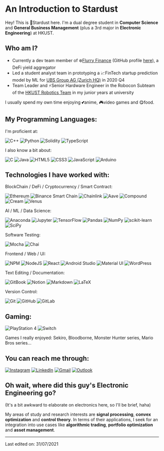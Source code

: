 # An Introduction to Stardust

Hey! This is :stars:Stardust here. I'm a dual degree student in **Computer Science** and **General Business Management** (plus a 3rd major in **Electronic Engineering**) at HKUST.

## Who am I?

- Currently a dev team member of :snowflake:[Flurry Finance](https://www.flurry.finance/) (GitHub profile [here](https://github.com/FlurryFinance)), a DeFi yield aggregator
- Led a student analyst team in prototyping a :chart_with_upwards_trend:FinTech startup prediction model by ML for [UBS Group AG (Zurich HQ)](https://www.ubs.com) in 2020 Q4
- Team Leader and :zap:Senior Hardware Engineer in the Robocon Subteam of the [HKUST Robotics Team](https://robotics.ust.hk/) in my junior years at university

I usually spend my own time enjoying :two_hearts:anime, :video_game:video games and :yum:food.

## My Programming Languages:

I'm proficient at:

![C++](https://img.shields.io/badge/C++-%2300599C.svg?style=flat&logo=c%2B%2B&logoColor=white)
![Python](https://img.shields.io/badge/Python-%2314354C.svg?style=flat&logo=python&logoColor=white)
![Solidity](https://img.shields.io/badge/Solidity-2980b9.svg?style=flat&logo=Solidity&logoColor=1c1c1c)
![TypeScript](https://img.shields.io/badge/TypeScript-%23007ACC.svg?style=flat&logo=typescript&logoColor=white)

I also know a bit about:

![C](https://img.shields.io/badge/C-%2300599C.svg?style=flat&logo=c&logoColor=white)
![Java](https://img.shields.io/badge/Java-%23ED8B00.svg?style=flat&logo=java&logoColor=white)
![HTML5](https://img.shields.io/badge/HTML5-000000?style=flat&logo=HTML5)
![CSS3](https://img.shields.io/badge/CSS3-%231572B6.svg?style=flat&logo=css3&logoColor=white)
![JavaScript](https://img.shields.io/badge/JavaScript-%23323330.svg?style=flat&logo=javascript&logoColor=%23F7DF1E)
![Arduino](https://img.shields.io/badge/-Arduino-00979D?style=flat&logo=Arduino&logoColor=white)

## Technologies I have worked with:

BlockChain / DeFi / Cryptocurrency / Smart Contract:

![Ethereum](https://img.shields.io/badge/Ethereum-151c2f.svg?style=flat&logo=ethereum&logoColor=8a92b2)
![Binance Smart Chain](https://img.shields.io/badge/Binance_Smart_Chain-202733.svg?style=flat&logo=binance&logoColor=f0b809)
![Chainlink](https://img.shields.io/badge/Chainlink-white.svg?style=flat&logo=chainlink&logoColor=375bd2)
![Aave](https://img.shields.io/badge/Aave-ba58a3.svg?style=flat&logo=aave&logoColor=white)
![Compound](https://img.shields.io/badge/Compound-00d395.svg?style=flat&logo=compound&logoColor=white)
![Cream](https://img.shields.io/badge/Cream-69e2dc.svg?style=flat&logo=cream&logoColor=white)
![Venus](https://img.shields.io/badge/Venus-f9be56.svg?style=flat&logo=venus&logoColor=white)

AI / ML / Data Science:

![Anaconda](https://img.shields.io/badge/Anaconda-3eb049.svg?style=flat&logo=anaconda&logoColor=white)
![Jupyter](https://img.shields.io/badge/Jupyter-%23F37626.svg?style=flat&logo=Jupyter&logoColor=white)
![TensorFlow](https://img.shields.io/badge/TensorFlow-%23FF6F00.svg?style=flat&logo=TensorFlow&logoColor=white)
![Pandas](https://img.shields.io/badge/Pandas-%23150458.svg?style=flat&logo=pandas&logoColor=white)
![NumPy](https://img.shields.io/badge/Numpy-%23013243.svg?style=flat&logo=numpy&logoColor=white)
![scikit-learn](https://img.shields.io/badge/scikit--learn-%23F7931E.svg?style=flat&logo=scikit-learn&logoColor=white)
![SciPy](https://img.shields.io/badge/SciPy-%230C55A5.svg?style=flat&logo=scipy&logoColor=%white)

Software Testing:

![Mocha](https://img.shields.io/badge/Mocha-%238D6748?style=flat&logo=Mocha&logoColor=white)
![Chai](https://img.shields.io/badge/Chai-e9ce99?style=flat&logo=chai&logoColor=9b1b14)

Frontend / Web / UI:

![NPM](https://img.shields.io/badge/NPM-%23000000.svg?style=flat&logo=npm&logoColor=white)
![NodeJS](https://img.shields.io/badge/Node.js-%2343853D.svg?style=flat&logo=node.js&logoColor=white)
![React](https://img.shields.io/badge/React-%2320232a.svg?style=flat&logo=react&logoColor=%2361DAFB)
![Android Studio](https://img.shields.io/badge/Android_Studio-6e6e6e.svg?style=flat&logo=androidstudio&logoColor=94c855)
![Material UI](https://img.shields.io/badge/Material--UI-%230081CB.svg?style=flat&logo=material-ui&logoColor=white)
![WordPress](https://img.shields.io/badge/WordPress-%23117AC9.svg?style=flat&logo=WordPress&logoColor=white)

Text Editing / Documentation:

![GitBook](https://img.shields.io/badge/GitBook-1c2e27.svg?style=flat&logo=GitBook&logoColor=white)
![Notion](https://img.shields.io/badge/Notion-%23000000.svg?style=flat&logo=notion&logoColor=white)
![Markdown](https://img.shields.io/badge/Markdown-%23000000.svg?style=flat&logo=markdown&logoColor=white)
![LaTeX](https://img.shields.io/badge/LaTeX-%23008080.svg?style=flat&logo=latex&logoColor=white)

Version Control:

![Git](https://img.shields.io/badge/Git-%23F05033.svg?style=flat&logo=git&logoColor=white)
![GitHub](https://img.shields.io/badge/GitHub-%23121011.svg?style=flat&logo=github&logoColor=white)
![GitLab](https://img.shields.io/badge/GitLab-%23181717.svg?style=flat&logo=gitlab&logoColor=white)

## Gaming:

![PlayStation 4](https://img.shields.io/badge/PlayStation%204-003791?style=flat&logo=playstation-4&logoColor=white)
![Switch](https://img.shields.io/badge/Switch-E60012?style=flat&logo=nintendo-switch&logoColor=white)

Games I really enjoyed: Sekiro, Bloodborne, Monster Hunter series, Mario Bros series...

## You can reach me through:

[![Instagram](https://img.shields.io/badge/Instagram-%23E4405F.svg?style=flat&logo=Instagram&logoColor=white)](https://www.instagram.com/stardust_lid/)
[![LinkedIn](https://img.shields.io/badge/LinkedIn-%230077B5.svg?style=flat&logo=linkedin&logoColor=white)](https://www.linkedin.com/in/calvin-kin-fung-li/)
<a href="mailto:calvin.li@flurry.finance">![Gmail](https://img.shields.io/badge/Gmail-D14836?style=flat&logo=gmail&logoColor=white)</a>
<a href="mailto:kfliad@connect.ust.hk">![Outlook](https://img.shields.io/badge/Microsoft_Outlook-0078D4?style=flat&logo=microsoft-outlook&logoColor=white)</a>

## Oh wait, where did this guy's Electronic Engineering go?

(It's a bit awkward to elaborate on electronics here, so I'll be brief, haha) 

My areas of study and research interests are **signal processing**, **convex optimization** and **control theory**. In terms of their applications, I seek for an integration into use cases like **algorithmic trading**, **portfolio optimization** and **asset management**.

----
Last edited on: 31/07/2021
<!--
**StardustLID/StardustLID** is a ✨ _special_ ✨ repository because its `README.md` (this file) appears on your GitHub profile.

Here are some ideas to get you started:

- 🔭 I’m currently working on ...
- 🌱 I’m currently learning ...
- 👯 I’m looking to collaborate on ...
- 🤔 I’m looking for help with ...
- 💬 Ask me about ...
- 📫 How to reach me: ...
- 😄 Pronouns: ...
- ⚡ Fun fact: ...
-->
